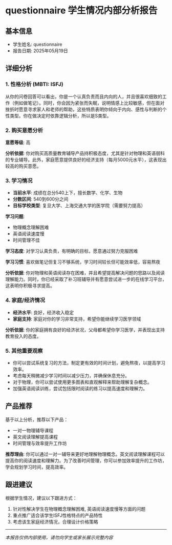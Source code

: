 # questionnaire 学生情况内部分析报告

## 基本信息

- 学生姓名: questionnaire
- 报告日期: 2025年05月19日

## 详细分析

### 1. 性格分析 (MBTI: ISFJ)

从你的问卷回答可以看出，你是一个认真负责而且内向的人，并且很喜欢细致的工作（例如做笔记）。同时，你会因为紧张而失眠，说明情感上比较敏感，但在面对挫折时愿意寻求家人和老师的帮助，这些特质表明你倾向于内向、感性与判断的个性类型。你在做决定时依靠逻辑分析，所以是S类型。

### 2. 购买意愿分析

**意愿等级**: 高

**分析依据**: 
你对购买高质量教育辅导产品持积极态度，尤其是针对物理和英语弱科的专业辅导。此外，家庭愿意提供良好的经济支持（每月5000元水平），这表现出较高的购买意愿。

### 3. 学习情况

- **当前水平**: 成绩在总分540上下，擅长数学、化学、生物
- **分数区间**: 540到600分之间
- **目标学校类型**: 复旦大学、上海交通大学的医学院（需要努力提高）

**学习问题**:
- 物理概念理解困难
- 英语阅读速度慢
- 时间管理不佳

**学习态度**: 对学习认真负责，有明确的目标，愿意通过努力克服困难

**学习习惯**: 喜欢做笔记但复习不够系统，学习时间较长但可能效率低，容易熬夜

**分析依据**: 
你对物理和英语阅读存在困难，并且希望提高解决问题的思路以及阅读理解能力。同时，你已经采取了补习班辅导并有愿意尝试进一步的在线学习平台，这表明你积极寻求提高。

### 4. 家庭/经济情况

- **经济水平**: 良好，经济收入稳定
- **家庭支持**: 家庭对你的学习非常支持，希望你能继续学习医学领域

**分析依据**:
你的家庭拥有良好的经济状况，父母都希望你学习医学，并表现出支持教育投入的态度。

### 5. 其他重要观察
- 你可以尝试系统复习的方法，制定更有效的时间计划，避免熬夜，以提高学习效率。
- 考虑每天稍微减少学习时间以减少压力，并确保休息充分。
- 对于物理，你可以尝试使用更多图表和直观解释来帮助理解复杂概念。
- 加强英语阅读训练，尝试包括限时阅读的练习以提高速度和理解力。

## 产品推荐

基于以上分析，推荐以下产品：

- 一对一物理辅导课程
- 英文阅读理解提高课程
- 时间管理与效率提升工作坊

**推荐理由**: 你可以通过一对一辅导来更好地理解物理概念。英文阅读理解课程可以提高你的阅读速度和理解力。为了改善时间管理，你可以参加效率提升的工作坊，学会规划学习时间，提高效率。

## 跟进建议

根据学生情况，建议以下跟进方式：
1. 针对性解决学生在物理概念理解困难, 英语阅读速度慢等方面的问题
2. 重点推广适合该学生ISFJ性格特点的产品特性
3. 考虑该生家庭经济情况，合理设计价格策略

---

*本报告仅供内部使用，请勿向学生或家长展示完整内容*
